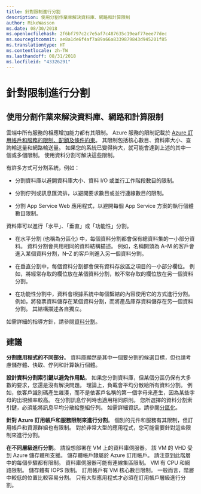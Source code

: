 ```yaml
---
title: 針對限制進行分割
description: 使用分割作業來解決資料庫、網路和計算限制
author: MikeWasson
ms.date: 08/30/2018
ms.openlocfilehash: 2f6bf797c2c7e5af7c487635c19eaf77eee77dec
ms.sourcegitcommit: ae8a1de6f4af7a89a66a8339879843d945201f85
ms.translationtype: HT
ms.contentlocale: zh-TW
ms.lasthandoff: 08/31/2018
ms.locfileid: "43326291"
---
```

# <a name="partition-around-limits"></a>針對限制進行分割

## <a name="use-partitioning-to-work-around-database-network-and-compute-limits"></a>使用分割作業來解決資料庫、網路和計算限制

雲端中所有服務的相應增加能力都有其限制。 Azure 服務的限制記載於 [Azure 訂用帳戶和服務的限制、配額及條件約束][azure-limits]。 其限制包括核心數目、資料庫大小、查詢輸送量和網路輸送量。 如果您的系統已變得夠大，就可能會達到上述的其中一個或多個限制。 使用資料分割可解決這些限制。

有許多方式可分割系統，例如：

- 分割資料庫以避開資料庫大小、資料 I/O 或並行工作階段數目的限制。

- 分割佇列或訊息匯流排，以避開要求數目或並行連線數目的限制。

- 分割 App Service Web 應用程式，以避開每個 App Service 方案的執行個體數目限制。 

資料庫可以進行「水平」、「垂直」或「功能性」分割。

- 在水平分割 (也稱為分區化) 中，每個資料分割都會保有總資料集的一小部分資料。 資料分割會共用相同的資料結構描述。 例如，名稱開頭為 A&ndash;M 的客戶會進入某個資料分割，N&ndash;Z 的客戶則進入另一個資料分割。

- 在垂直分割中，每個資料分割都會保有資料存放區之項目的一小部分欄位。 例如，將經常存取的欄位放在某個資料分割，較不常存取的欄位放在另一個資料分割。

- 在功能性分割中，資料會根據系統中每個繫結的內容使用它的方式進行分割。 例如，將發票資料儲存在某個資料分割，而將產品庫存資料儲存在另一個資料分割。 其結構描述各自獨立。

如需詳細的指導方針，請參閱[資料分割][data-partitioning-guidance]。

## <a name="recommendations"></a>建議

**分割應用程式的不同部分**。 資料庫顯然是其中一個要分割的候選目標，但也請考慮儲存體、快取、佇列和計算執行個體。

**設計資料分割索引鍵以避免作用點**。 如果您分割資料庫，但某個分區仍保有大多數的要求，您還是沒有解決問題。 理論上，負載會平均分散給所有資料分割。 例如，依客戶識別碼產生雜湊，而不是依客戶名稱的第一個字母來產生，因為某些字母的出現頻率較高。 在分割訊息佇列時也適用相同原則。 您所選擇的資料分割索引鍵，必須能將訊息平均分散給整組佇列。 如需詳細資訊，請參閱[分區化][sharding]。

**針對 Azure 訂用帳戶和服務限制來進行分割**。 個別的元件和服務有其限制，但訂用帳戶和資源群組也有限制。 對於非常大型的應用程式，您可能需要針對這些限制來進行分割。  

**在不同層級進行分割**。 請設想部署在 VM 上的資料庫伺服器。 該 VM 的 VHD 受到 Azure 儲存體所支援。 儲存體帳戶隸屬於 Azure 訂用帳戶。 請注意到此階層中的每個步驟都有限制。 資料庫伺服器可能有連線集區限制。 VM 有 CPU 和網路限制。 儲存體有 IOPS 限制。 訂用帳戶有 VM 核心數目限制。 一般而言，階層中較低的位置比較容易分割。 只有大型應用程式才必須在訂用帳戶層級進行分割。 

<!-- links -->

[azure-limits]: /azure/azure-subscription-service-limits
[data-partitioning-guidance]: ../../best-practices/data-partitioning.md
[sharding]: ../../patterns/sharding.md

 
